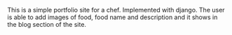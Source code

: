 This is a simple portfolio site for a chef. Implemented with django. The user is able to add images of food, food name and description and it shows in the blog section of the site.